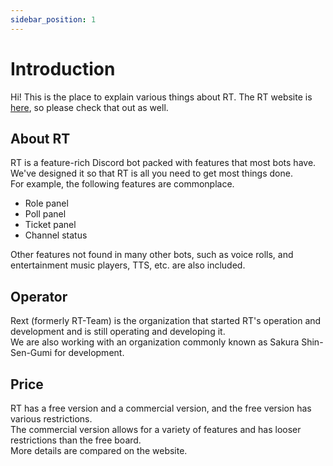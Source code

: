 ```yaml
---
sidebar_position: 1
---
```


# Introduction
Hi! This is the place to explain various things about RT. The RT website is [here](https://rt.rext.dev/), so please check that out as well.

## About RT
RT is a feature-rich Discord bot packed with features that most bots have.  
We've designed it so that RT is all you need to get most things done.  
For example, the following features are commonplace.

- Role panel
- Poll panel
- Ticket panel
- Channel status

Other features not found in many other bots, such as voice rolls, and entertainment music players, TTS, etc. are also included.

## Operator
Rext (formerly RT-Team) is the organization that started RT's operation and development and is still operating and developing it.  
We are also working with an organization commonly known as Sakura Shin-Sen-Gumi for development.

## Price
RT has a free version and a commercial version, and the free version has various restrictions.  
The commercial version allows for a variety of features and has looser restrictions than the free board.  
More details are compared on the website.
